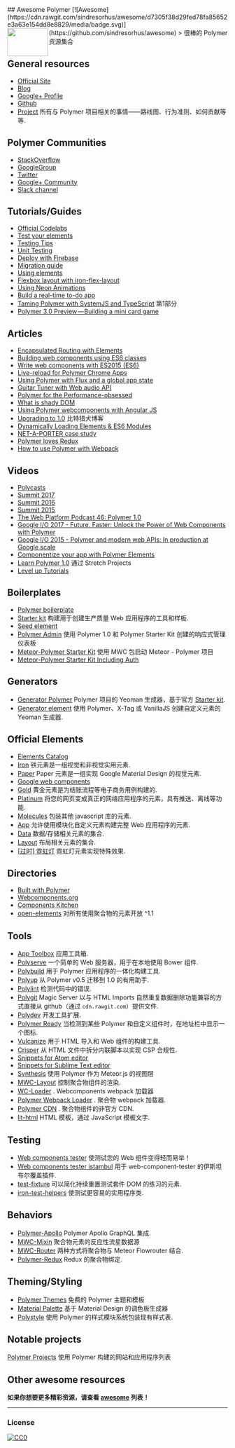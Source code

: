 <div class="github-widget" data-repo="Granze/awesome-polymer"></div>
## Awesome Polymer [![Awesome](https://cdn.rawgit.com/sindresorhus/awesome/d7305f38d29fed78fa85652e3a63e154dd8e8829/media/badge.svg)](https://github.com/sindresorhus/awesome)
<a href="https://www.polymer-project.org"><img src="https://www.polymer-project.org/images/logos/p-logo.png" align="left" height="64" width="92"></a>
&gt; 很棒的 Polymer 资源集合

## General resources
* [Official Site](https://www.polymer-project.org)
* [Blog](https://blog.polymer-project.org/)
* [Google+ Profile](https://plus.google.com/+PolymerProject/)
* [Github](https://github.com/polymer)
* [Project](https://github.com/polymer/project) 所有与 Polymer 项目相关的事情——路线图、行为准则、如何贡​​献等等.

## Polymer Communities
* [StackOverflow](http://stackoverflow.com/questions/tagged/polymer)
* [GoogleGroup](https://groups.google.com/forum/#!forum/polymer-dev)
* [Twitter](https://twitter.com/polymer)
* [Google+ Community](https://plus.google.com/u/1/communities/115626364525706131031)
* [Slack channel](http://polymer-slack.herokuapp.com/)

## Tutorials/Guides
* [Official Codelabs](https://codelabs.developers.google.com/polymer-summit)
* [Test your elements](https://www.polymer-project.org/2.0/docs/tools/tests)
* [Testing Tips](https://medium.com/google-developer-experts/polymer-testing-tips-f217ba94a64)
* [Unit Testing](https://medium.com/@granze/polymer-unit-testing-d6a69910dc31)
* [Deploy with Firebase](https://www.polymer-project.org/2.0/start/toolbox/deploy)
* [Migration guide](https://www.polymer-project.org/1.0/docs/migration.html)
* [Using elements](https://elements.polymer-project.org/guides/using-elements)
* [Flexbox layout with iron-flex-layout](https://elements.polymer-project.org/guides/flex-layout)
* [Using Neon Animations](https://elements.polymer-project.org/guides/using-neon-animations)
* [Build a real-time to-do app](https://scotch.io/tutorials/build-a-real-time-polymer-to-do-app)
* [Taming Polymer with SystemJS and TypeScript](http://blog.charto.net/typescript/Taming-Polymer-with-SystemJS-and-TypeScript-part-1/) 第1部分
* [Polymer 3.0 Preview — Building a mini card game](https://medium.com/@jecelynyeen/polymer-3-0-preview-building-a-mini-card-game-ce8948265fd6)

## Articles
* [Encapsulated Routing with Elements](https://www.polymer-project.org/1.0/articles/routing.html)
* [Building web components using ES6 classes](https://www.polymer-project.org/1.0/articles/es6.html)
* [Write web components with ES2015 (ES6)](http://www.revillweb.com/tutorials/web-components-with-es2015-es6/)
* [Live-reload for Polymer Chrome Apps](http://codingwithgerwin.blogspot.it/2015/07/live-reload-for-polymer-chrome-apps.html)
* [Using Polymer with Flux and a global app state](http://paulusschoutsen.nl/blog/2015/07/using-polymer-with-flux-and-a-global-app-state/)
* [Guitar Tuner with Web audio API](https://aerotwist.com/blog/guitar-tuner/)
* [Polymer for the Performance-obsessed](https://aerotwist.com/blog/polymer-for-the-performance-obsessed/)
* [What is shady DOM](https://www.polymer-project.org/1.0/articles/shadydom.html)
* [Using Polymer webcomponents with Angular JS](http://jcrowther.io/2015/05/26/using-polymer-webcomponents-with-angular-js/)
* [Upgrading to 1.0](https://www.bithound.io/blog/post/upgrading-to-polymer-10) 比特猎犬博客
* [Dynamically Loading Elements & ES6 Modules](http://addyosmani.github.io/webcomponent-samples/polymer/modules/)
* [NET-A-PORTER case study](https://developers.google.com/web/showcase/case-study/net-a-porter)
* [Polymer loves Redux](https://medium.com/collaborne-engineering/polymer-loves-redux-f89a863394d9#.7f4z92ppy)
* [How to use Polymer with Webpack](https://medium.com/dev-channel/how-to-use-polymer-with-webpack-b41812d78b15)

## Videos
* [Polycasts](https://www.youtube.com/playlist?list=PLOU2XLYxmsII5c3Mgw6fNYCzaWrsM3sMN)
* [Summit 2017](https://www.youtube.com/watch?v=TDpiyrcOO30&list=PLNYkxOF6rcIDP0PqVaJxqNWwIgvoEPzJi)
* [Summit 2016](https://www.youtube.com/watch?v=0iM0DZjYGqg&list=PLNYkxOF6rcICc687SxHQRuo9TVNOJelSZ)
* [Summit 2015](https://www.youtube.com/playlist?list=PLNYkxOF6rcICdISJclfQhj2S8QZGjXV8J)
* [The Web Platform Podcast 46: Polymer 1.0](https://www.youtube.com/watch?v=d9tNO3n0RlM)
* [Google I/O 2017 - Future, Faster: Unlock the Power of Web Components with Polymer](https://www.youtube.com/watch?v=cuoZenpQveQ)
* [Google I/O 2015 - Polymer and modern web APIs: In production at Google scale](https://www.youtube.com/watch?v=fD2As5RmM8Q)
* [Componentize your app with Polymer Elements](https://youtu.be/7WgEuNZCCHk)
* [Learn Polymer 1.0](https://www.youtube.com/playlist?list=PLPaj_o9gjMYll0sSb47TrzQCjIo5iqQZm) 通过 Stretch Projects
* [Level up Tutorials](https://www.youtube.com/playlist?list=PLLnpHn493BHGhoGAb2PRKzv4Zw3QoatK-)

## Boilerplates
* [Polymer boilerplate](https://github.com/webcomponents/polymer-boilerplate)
* [Starter kit](https://developers.google.com/web/tools/polymer-starter-kit/) 构建用于创建生产质量 W​​eb 应用程序的工具和样板.
* [Seed element](https://github.com/polymerlabs/seed-element)
* [Polymer Admin](https://github.com/akveo/polymer-admin) 使用 Polymer 1.0 和 Polymer Starter Kit 创建的响应式管理仪表板
* [Meteor-Polymer Starter Kit](https://github.com/aruntk/kickstart-meteor-polymer) 使用 MWC 包启动 Meteor - Polymer 项目
* [Meteor-Polymer Starter Kit Including Auth](https://github.com/aruntk/kickstart-meteor-polymer-with-auth)

## Generators
* [Generator Polymer](https://github.com/yeoman/generator-polymer) Polymer 项目的 Yeoman 生成器，基于官方 [Starter kit](https://developers.google.com/web/tools/polymer-starter-kit/).
* [Generator element](https://www.npmjs.com/package/generator-element) 使用 Polymer、X-Tag 或 VanillaJS 创建自定义元素的 Yeoman 生成器.

## Official Elements
* [Elements Catalog](https://www.webcomponents.org/collection/Polymer/elements)
 * [Iron](https://www.webcomponents.org/collection/PolymerElements/iron-elements) 铁元素是一组视觉和非视觉实用元素.
 * [Paper](https://www.webcomponents.org/collection/PolymerElements/paper-elements) Paper 元素是一组实现 Google Material Design 的视觉元素.
 * [Google web components](https://www.webcomponents.org/collection/GoogleWebComponents/google-web-components)
 * [Gold](https://www.webcomponents.org/collection/PolymerElements/gold-elements) 黄金元素是为结账流程等电子商务用例构建的.
 * [Platinum](https://www.webcomponents.org/collection/PolymerElements/platinum-elements) 将您的网页变成真正的网络应用程序的元素，具有推送、离线等功能.
 * [Molecules](https://www.webcomponents.org/collection/PolymerElements/molecules) 包装其他 javascript 库的元素.
 * [App](https://www.webcomponents.org/collection/PolymerElements/app-elements) 允许使用模块化自定义元素构建完整 Web 应用程序的元素.
 * [Data](https://www.webcomponents.org/collection/PolymerElements/data-elements) 数据/存储相关元素的集合.
 * [Layout](https://www.webcomponents.org/collection/PolymerElements/layout-elements) 布局相关元素的集合.
 * [[过时] 霓虹灯](https://elements.polymer-project.org/browse?package=neon-elements) 霓虹灯元素实现特殊效果.

## Directories
* [Built with Polymer](http://builtwithpolymer.org/)
* [Webcomponents.org](https://webcomponents.org/)
* [Components Kitchen](http://component.kitchen/)
* [open-elements](http://open-elements.org) 对所有使用聚合物的元素开放 ^1.1

## Tools
* [App Toolbox](https://www.polymer-project.org/2.0/toolbox/) 应用工具箱.
* [Polyserve](https://github.com/polymerlabs/polyserve) 一个简单的 Web 服务器，用于在本地使用 Bower 组件.
* [Polybuild](https://github.com/PolymerLabs/polybuild) 用于 Polymer 应用程序的一体化构建工具.
* [Polyup](https://github.com/PolymerLabs/polyup) 从 Polymer v0.5 迁移到 1.0 的有用助手.
* [Polylint](https://github.com/PolymerLabs/polylint) 检测代码中的错误.
* [Polygit](http://polygit.org/) Magic Server 以与 HTML Imports 自然重复数据删除功能兼容的方式直接从 github（通过 ```cdn.rawgit.com```）提供文件.
* [Polydev](https://github.com/PolymerLabs/polydev) 开发工具扩展.
* [Polymer Ready](https://chrome.google.com/webstore/detail/polymer-ready/aaifiopbmiecbpladpjaoemohhfjcbdk) 当检测到某些 Polymer 和自定义组件时，在地址栏中显示一个图标.
* [Vulcanize](https://github.com/Polymer/vulcanize) 用于 HTML 导入和 Web 组件的构建工具.
* [Crisper](https://github.com/PolymerLabs/crisper) 从 HTML 文件中拆分内联脚本以实现 CSP 合规性.
* [Snippets for Atom editor](https://atom.io/packages/polymer-snippets)
* [Snippets for Sublime Text editor](https://packagecontrol.io/packages/Polymer%20%26%20Web%20Component%20Snippets)
* [Synthesis](https://github.com/meteorwebcomponents/synthesis) 使用 Polymer 作为 Meteor.js 的视图层
* [MWC-Layout](https://github.com/meteorwebcomponents/layout) 控制聚合物组件的渲染.
* [WC-Loader](https://github.com/aruntk/wc-loader) .  Webcomponents webpack 加载器
* [Polymer Webpack Loader](https://github.com/webpack-contrib/polymer-webpack-loader) . 聚合物 webpack 加载器.
* [Polymer CDN](https://github.com/download/polymer-cdn) . 聚合物组件的非官方 CDN.
* [lit-html](https://github.com/Polymer/lit-html) HTML 模板，通过 JavaScript 模板文字.

## Testing
* [Web components tester](https://github.com/Polymer/web-component-tester) 使测试您的 Web 组件变得轻而易举！
* [Web components tester istambul](https://github.com/thedeeno/web-component-tester-istanbul) 用于 web-component-tester 的伊斯坦布尔覆盖插件.
* [test-fixture](https://github.com/PolymerElements/test-fixture) 可以简化持续重置测试套件 DOM 的练习的元素.
* [iron-test-helpers](https://github.com/PolymerElements/iron-test-helpers) 使测试更容易的实用程序类.

## Behaviors
* [Polymer-Apollo](https://github.com/aruntk/polymer-apollo) Polymer Apollo GraphQL 集成.
* [MWC-Mixin](https://github.com/meteorwebcomponents/mixin) 聚合物元素的反应性流星数据源
* [MWC-Router](https://github.com/meteorwebcomponents/router) 两种方式将聚合物与 Meteor Flowrouter 结合.
* [Polymer-Redux](https://github.com/tur-nr/polymer-redux) Redux 的聚合物绑定.

## Theming/Styling
* [Polymer Themes](https://polymerthemes.com/) 免费的 Polymer 主题和模板
* [Material Palette](https://www.materialpalette.com/) 基于 Material Design 的调色板生成器
* [Polystyle](https://poly-style.appspot.com/demo/) 使用 Polymer 的样式模块系统包装现有样式表.

## Notable projects
[Polymer Projects](https://github.com/abdonrd/PolymerProjects) 使用 Polymer 构建的网站和应用程序列表


## Other awesome resources
**如果你想要更多精彩资源，请查看 [awesome](https://github.com/sindresorhus/awesome) 列表！**

---

### License

[![CC0](http://i.creativecommons.org/p/zero/1.0/88x31.png)](http://creativecommons.org/publicdomain/zero/1.0/)

